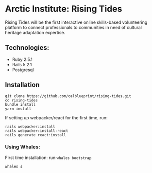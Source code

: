 # Arctic Institute: Rising Tides

Rising Tides will be the first interactive online skills-based volunteering platform to connect professionals to communities in need of cultural heritage adaptation expertise.

## Technologies:
* Ruby 2.5.1
* Rails 5.2.1
* Postgresql

## Installation
```
git clone https://github.com/calblueprint/rising-tides.git
cd rising-tides
bundle install
yarn install
```
If setting up webpacker/react for the first time, run:
```
rails webpacker:install
rails webpacker:install:react
rails generate react:install
```

### Using Whales:
First time installation: run `whales bootstrap`
```
whales s
```
